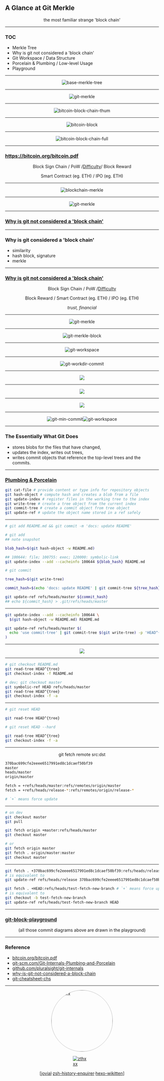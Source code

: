 ## A Glance at Git Merkle

the most familiar strange 'block chain'

---

### TOC

- Merkle Tree
- Why is git not considered a 'block chain'
- Git Workspace / Data Structure
- Porcelain & Plumbing / Low-level Usage
- Playground

---

![base-merkle-tree](./images/merkle-tree.png)

---

![git-merkle](./images/git-merkle-tree-full.png)

---

![bitcoin-block-chain-thum](./images/bitcoin-block-chain-thum.png)

---

![bitcoin-block](./images/bitcoin-block.png)

---

![bitcoin-block-chain-full](./images/bitcoin-block-chain-thum.png)

---

### https://bitcoin.org/bitcoin.pdf

Block Sign Chain / PoW / [Difficulty](https://learnmeabitcoin.com/beginners/difficulty) / Block Reward 

Smart Contract (eg. ETH) / IPO (eg. ETH)

---

![blockchain-merkle](./images/merkle-tree-top-blockchain-interview-questions-edureka.png)

---

![git-merkle](./images/git-merkle-tree-full.png)

---

### [Why is git not considered a 'block chain'](https://stackoverflow.com/questions/46192377/why-is-git-not-considered-a-block-chain)

---

### Why is git considered a 'block chain'

- similarity
- hash block, signature
- merkle

---

### [Why is git not considered a 'block chain'](https://stackoverflow.com/questions/46192377/why-is-git-not-considered-a-block-chain)

Block Sign Chain / PoW / [Difficulty](https://learnmeabitcoin.com/beginners/difficulty)

Block Reward / Smart Contract (eg. ETH) / IPO (eg. ETH)

*trust, financial*

---

![git-merkle](./images/git-merkle-tree-full.png)

---

![git-merkle-block](./images/git-merkle-tree-block.png)

---

![git-workspace](./images/git-workspace.png)

---

![git-workdir-commit](./images/git-workdir-commit.png)

---

![](./images/git-commit-data.png)

---


![](./images/git-tree-data.png)

---

![](./images/git-blob-data.png)

---

<style>
  p {
    display: flex;
    align-items: center;
    justify-content: center;
  }

  p img {
    max-width: 80%;
  }
</style>

![git-min-commit](./images/git-min-commit.png)
![git-workspace](./images/git-workspace.png)


---

### The Essentially What Git Does

- stores blobs for the files that have changed, 
- updates the index, writes out trees, 
- writes commit objects that reference the top-level trees and the commits. 

---

### [Plumbing & Porcelain](https://git-scm.com/book/en/v2/Git-Internals-Plumbing-and-Porcelain)

```bash
git cat-file # provide content or type info for repository objects
git hash-object # compute hash and creates a blob from a file
git update-index # register files in the working tree to the index
git write-tree # create a tree object from the current index
git commit-tree # create a commit object from tree object
git update-ref # update the object name stored in a ref safely
```

---

```bash
# git add README.md && git commit -m 'docs: update README'

# git add
## note snapshot

blob_hash=$(git hash-object -w README.md)

## 100644: file; 100755: exec; 120000: symbolic-link
git update-index --add --cacheinfo 100644 ${blob_hash} README.md

# git commit

tree_hash=$(git write-tree)

commit_hash=$(echo 'docs: update README' | git commit-tree ${tree_hash} -p 'HEAD^{commit}')

git update-ref refs/heads/master ${commit_hash}
## echo ${commit_hash} > .git/refs/heads/master
```

---

```bash
git update-index --add --cacheinfo 100644 \
  $(git hash-object -w README.md) README.md

git update-ref refs/heads/master $(
  echo 'use commit-tree' | git commit-tree $(git write-tree) -p 'HEAD^{commit}'
)
```

---

![](./images/git-checkout-stage.png)

---

```bash
# git checkout README.md
git read-tree HEAD^{tree}
git checkout-index -f README.md

# dev; git checkout master
git symbolic-ref HEAD refs/heads/master
git read-tree HEAD^{tree}
git checkout-index -f -a
```

---

```bash
# git reset HEAD

git read-tree HEAD^{tree}

# git reset HEAD --hard

git read-tree HEAD^{tree}
git checkout-index -f -a
```

---

git fetch remote src:dst

```bash
370bac699cfe2eeee6517991ed8c1dcaef50bf39
master
heads/master
origin/master

fetch = +refs/heads/master:refs/remotes/origin/master
fetch = +refs/heads/release-*:refs/remotes/origin/release-*

# `+` means force update
```

---

```bash
# on dev
git checkout master
git pull
```

```bash
git fetch origin +master:refs/heads/master
git checkout master
```

```bash
# or
git fetch origin master
git fetch . origin/master:master
git checkout master
```

---

```bash
git fetch . +370bac699cfe2eeee6517991ed8c1dcaef50bf39:refs/heads/release
# is equivalent to
git update-ref refs/heads/release 370bac699cfe2eeee6517991ed8c1dcaef50bf39

git fetch . +HEAD:refs/heads/test-fetch-new-branch # `+` means force update
# is equivalent to
git checkout -b test-fetch-new-branch
git update-ref refs/heads/test-fetch-new-branch HEAD
```

---

### [git-block-playground](https://docs.google.com/presentation/d/1sbYcDZV-_3a_1Yw9WxMiJZFgQJo6ZlD47Y-8lmKowFM/edit?usp=sharing)

(all those commit diagrams above are drawn in the playground)

---

### Reference

- [bitcoin.org/bitcoin.pdf](https://bitcoin.org/bitcoin.pdf)
- [git-scm.com/Git-Internals-Plumbing-and-Porcelain](https://git-scm.com/book/en/v2/Git-Internals-Plumbing-and-Porcelain)
- [github.com/pluralsight/git-internals](https://github.com/pluralsight/git-internals-pdf)
- [why-is-git-not-considered-a-block-chain](https://stackoverflow.com/questions/46192377/why-is-git-not-considered-a-block-chain)
- [git-cheatsheet-chs](https://amio.github.io/git-cheatsheet-chs/)

---

<img
width="200" height="200"
alt="zthxxx"
src="https://avatars.githubusercontent.com/u/15135943"
style="border-radius: 50%; border: solid 1px #bbb;"
/>

[![zthxxx](https://badgen.net/badge/github/%20zthxxx%20/blue?icon=github&label&scale=2)](https://github.com/zthxxx)

[ [jovial](https://github.com/zthxxx/jovial) · [zsh-history-enquirer](https://github.com/zthxxx/zsh-history-enquirer) · [hexo-wikitten](https://github.com/zthxxx/hexo-theme-Wikitten) ]
